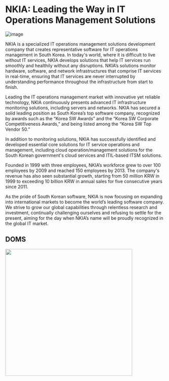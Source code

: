 # NKIA: Leading the Way in IT Operations Management Solutions

![image](https://github.com/user-attachments/assets/fb293043-c06d-4f40-918a-72fd325b4272)


NKIA is a specialized IT operations management solutions development company that creates representative software for IT operations management in South Korea. In today's world, where it is difficult to live without IT services, NKIA develops solutions that help IT services run smoothly and healthily without any disruptions. NKIA’s solutions monitor hardware, software, and network infrastructures that comprise IT services in real-time, ensuring that IT services are never interrupted by understanding performance throughout the infrastructure from start to finish.

Leading the IT operations management market with innovative yet reliable technology, NKIA continuously presents advanced IT infrastructure monitoring solutions, including servers and networks. NKIA has secured a solid leading position as South Korea’s top software company, recognized by awards such as the “Korea SW Awards” and the “Korea SW Corporate Competitiveness Awards,” and being listed among the “Korea SW Top Vendor 50.”

In addition to monitoring solutions, NKIA has successfully identified and developed essential core solutions for IT service operations and management, including cloud operation/management solutions for the South Korean government's cloud services and ITIL-based ITSM solutions.

Founded in 1999 with three employees, NKIA’s workforce grew to over 100 employees by 2009 and reached 150 employees by 2013. The company's revenue has also seen substantial growth, starting from 50 million KRW in 1999 to exceeding 10 billion KRW in annual sales for five consecutive years since 2011.

As the pride of South Korean software, NKIA is now focusing on expanding into international markets to become the world’s leading software company. We strive to grow our global capabilities through relentless research and investment, continually challenging ourselves and refusing to settle for the present, aiming for the day when NKIA’s name will be proudly recognized in the global IT market.

## DOMS

<img src="https://github.com/user-attachments/assets/2e12675a-5667-462b-ba59-924ca159e06a" width="400px" >


